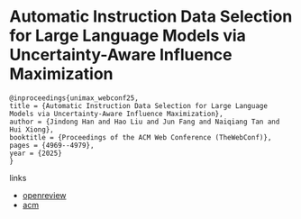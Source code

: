 # Automatic Instruction Data Selection for Large Language Models via Uncertainty-Aware Influence Maximization

```
@inproceedings{unimax_webconf25,
title = {Automatic Instruction Data Selection for Large Language Models via Uncertainty-Aware Influence Maximization},
author = {Jindong Han and Hao Liu and Jun Fang and Naiqiang Tan and Hui Xiong},
booktitle = {Proceedings of the ACM Web Conference (TheWebConf)},
pages = {4969--4979},
year = {2025}
}
```

links
- [openreview](https://openreview.net/forum?id=yvN3PilD1S)
- [acm](https://dl.acm.org/doi/10.1145/3696410.3714817)
